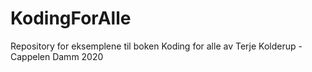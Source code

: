 # KodingForAlle
Repository for eksemplene til boken Koding for alle av Terje Kolderup - Cappelen Damm 2020
